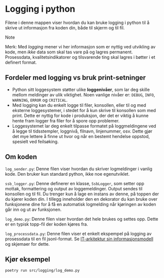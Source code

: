 # Logging i python

Filene i denne mappen viser hvordan du kan bruke logging i python til å skrive ut
informasjon fra koden din, både til skjerm og til fil.

> [!NOTE]
> Merk: Med _logging_ mener vi her informasjon som er nyttig ved utvikling av kode, men
> _ikke_ data som skal tas vare på og lagres permanent. Prosessdata,
> kvalitetsindikatorer og tilsvarende ting skal lagres i bøtter i et definert format.

## Fordeler med logging vs bruk print-setninger

- Python sitt loggesystem støtter ulike **loggenivåer**, som lar deg skille mellom
  meldinger av ulik viktighet. Noen vanlige nivåer er: `DEBUG`, `INFO`, `WARNING`,
  `ERROR` og `CRITICAL`.
- Med logging kan du enkelt logge til filer, konsollen, eller til og med eksterne
  loggesystemer, i stedet for å kun skrive til konsollen som med print. Dette er nyttig
  for kode i produksjon, der det er viktig å kunne hente fram logger fra filer
  for å spore opp problemer.
- Loggesystemet lar deg enkelt tilpasse formatet på loggmeldingene ved å legge til
  tidsstempler, loggnivå, filnavn, linjenummer, osv. Dette gjør det mye lettere å finne
  ut hvor og når en bestemt hendelse oppstod, spesielt ved feilsøking.

## Om koden

`log_sender.py`: Denne filen viser hvordan du skriver logmeldinger i vanlig kode.
Den bruker kun standard python, ikke noe egenutviklet.

`ssb_logger.py`: Denne definerer en klasse, `SsbLogger`, som setter opp mottak,
formattering og output av loggemeldinger. Output sendes til konsollen og til fil.
Du trenger kun å lage en instans av denne, på toppen der du kjører koden din.
I tillegg inneholder den en dekorator du kan bruke over funksjonene dine for å
få en automatisk logmelding når kjøringen av koden går inn og ut av funksjonen.

`log_demo.py`: Denne filen viser hvordan det hele brukes og settes opp. Dette
er en typisk topp-fil der koden kjøres fra.

`log_processdata.py`: Denne filen viser et enkelt ekspempel på logging av prosessdata
til en fil jsonl-format. Se
[IT-arkitektur sin informasjonsmodell](https://github.com/statisticsnorway/arkitektur-informasjonsmodeller/tree/main/process-data)
og skjemaer for dette.

## Kjør eksempel

```shell
poetry run src/logging/log_demo.py
```
